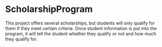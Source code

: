 # ScholarshipProgram
This project offers several scholarships, but students will only qualify for them if they meet certain criteria.
Once student information is put into the program, it will tell the student whether they qualify or not and how much they qualify for.
